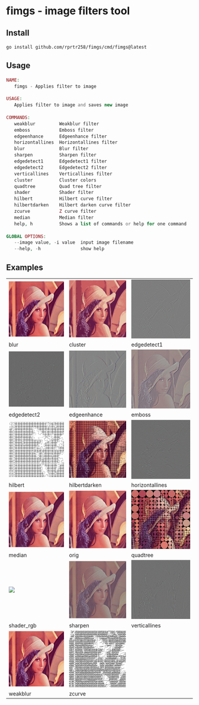 # fimgs - image filters tool

## Install

```bash
go install github.com/rprtr258/fimgs/cmd/fimgs@latest
```

## Usage

```php
NAME:
   fimgs - Applies filter to image

USAGE:
   Applies filter to image and saves new image

COMMANDS:
   weakblur         Weakblur filter
   emboss           Emboss filter
   edgeenhance      Edgeenhance filter
   horizontallines  Horizontallines filter
   blur             Blur filter
   sharpen          Sharpen filter
   edgedetect1      Edgedetect1 filter
   edgedetect2      Edgedetect2 filter
   verticallines    Verticallines filter
   cluster          Cluster colors
   quadtree         Quad tree filter
   shader           Shader filter
   hilbert          Hilbert curve filter
   hilbertdarken    Hilbert darken curve filter
   zcurve           Z curve filter
   median           Median filter
   help, h          Shows a list of commands or help for one command

GLOBAL OPTIONS:
   --image value, -i value  input image filename
   --help, -h               show help

```

## Examples

|                                 |                                   |                                     |
| ------------------------------- | --------------------------------- | ----------------------------------- |
| ![](img/static/blur.png)        | ![](img/static/cluster.png)       | ![](img/static/edgedetect1.png)     |
| blur                            | cluster                           | edgedetect1                         |
| ![](img/static/edgedetect2.png) | ![](img/static/edgeenhance.png)   | ![](img/static/emboss.png)          |
| edgedetect2                     | edgeenhance                       | emboss                              |
| ![](img/static/hilbert.png)     | ![](img/static/hilbertdarken.png) | ![](img/static/horizontallines.png) |
| hilbert                         | hilbertdarken                     | horizontallines                     |
| ![](img/static/median.png)      | ![](img/static/orig.png)          | ![](img/static/quadtree.png)        |
| median                          | orig                              | quadtree                            |
| ![](img/static/shader\_rgb.png) | ![](img/static/sharpen.png)       | ![](img/static/verticallines.png)   |
| shader\_rgb                     | sharpen                           | verticallines                       |
| ![](img/static/weakblur.png)    | ![](img/static/zcurve.png)        |                                     |
| weakblur                        | zcurve                            |                                     |

